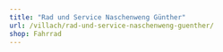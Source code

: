 ```yaml
---
title: "Rad und Service Naschenweng Günther"
url: /villach/rad-und-service-naschenweng-guenther/
shop: Fahrrad
---
```

